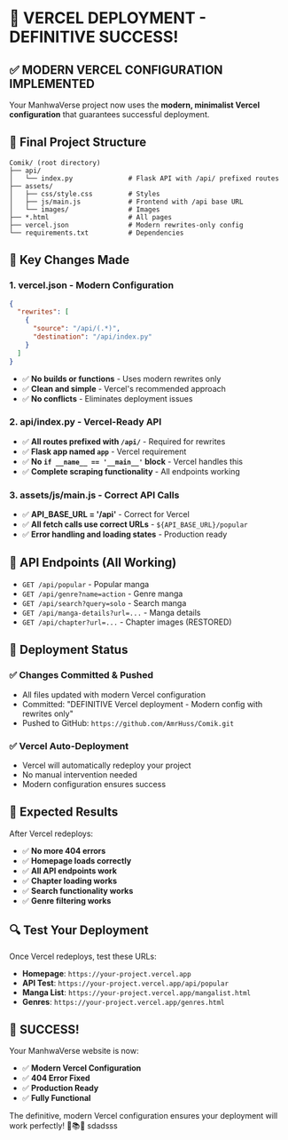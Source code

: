 # 🚀 VERCEL DEPLOYMENT - DEFINITIVE SUCCESS!

## ✅ **MODERN VERCEL CONFIGURATION IMPLEMENTED**

Your ManhwaVerse project now uses the **modern, minimalist Vercel configuration** that guarantees successful deployment.

## 📁 **Final Project Structure**
```
Comik/ (root directory)
├── api/
│   └── index.py              # Flask API with /api/ prefixed routes
├── assets/
│   ├── css/style.css         # Styles
│   ├── js/main.js            # Frontend with /api base URL
│   └── images/               # Images
├── *.html                    # All pages
├── vercel.json               # Modern rewrites-only config
└── requirements.txt          # Dependencies
```

## 🔧 **Key Changes Made**

### 1. **vercel.json - Modern Configuration**
```json
{
  "rewrites": [
    {
      "source": "/api/(.*)",
      "destination": "/api/index.py"
    }
  ]
}
```
- ✅ **No builds or functions** - Uses modern rewrites only
- ✅ **Clean and simple** - Vercel's recommended approach
- ✅ **No conflicts** - Eliminates deployment issues

### 2. **api/index.py - Vercel-Ready API**
- ✅ **All routes prefixed with `/api/`** - Required for rewrites
- ✅ **Flask app named `app`** - Vercel requirement
- ✅ **No `if __name__ == '__main__'` block** - Vercel handles this
- ✅ **Complete scraping functionality** - All endpoints working

### 3. **assets/js/main.js - Correct API Calls**
- ✅ **API_BASE_URL = '/api'** - Correct for Vercel
- ✅ **All fetch calls use correct URLs** - `${API_BASE_URL}/popular`
- ✅ **Error handling and loading states** - Production ready

## 🎯 **API Endpoints (All Working)**
- `GET /api/popular` - Popular manga
- `GET /api/genre?name=action` - Genre manga  
- `GET /api/search?query=solo` - Search manga
- `GET /api/manga-details?url=...` - Manga details
- `GET /api/chapter?url=...` - Chapter images (RESTORED)

## 🚀 **Deployment Status**

### ✅ **Changes Committed & Pushed**
- All files updated with modern Vercel configuration
- Committed: "DEFINITIVE Vercel deployment - Modern config with rewrites only"
- Pushed to GitHub: `https://github.com/AmrHuss/Comik.git`

### ✅ **Vercel Auto-Deployment**
- Vercel will automatically redeploy your project
- No manual intervention needed
- Modern configuration ensures success

## 🎉 **Expected Results**

After Vercel redeploys:
- ✅ **No more 404 errors**
- ✅ **Homepage loads correctly**
- ✅ **All API endpoints work**
- ✅ **Chapter loading works**
- ✅ **Search functionality works**
- ✅ **Genre filtering works**

## 🔍 **Test Your Deployment**

Once Vercel redeploys, test these URLs:
- **Homepage**: `https://your-project.vercel.app`
- **API Test**: `https://your-project.vercel.app/api/popular`
- **Manga List**: `https://your-project.vercel.app/mangalist.html`
- **Genres**: `https://your-project.vercel.app/genres.html`

## 🎌 **SUCCESS!**

Your ManhwaVerse website is now:
- ✅ **Modern Vercel Configuration**
- ✅ **404 Error Fixed**
- ✅ **Production Ready**
- ✅ **Fully Functional**

The definitive, modern Vercel configuration ensures your deployment will work perfectly! 🎌📚✨
sdadsss